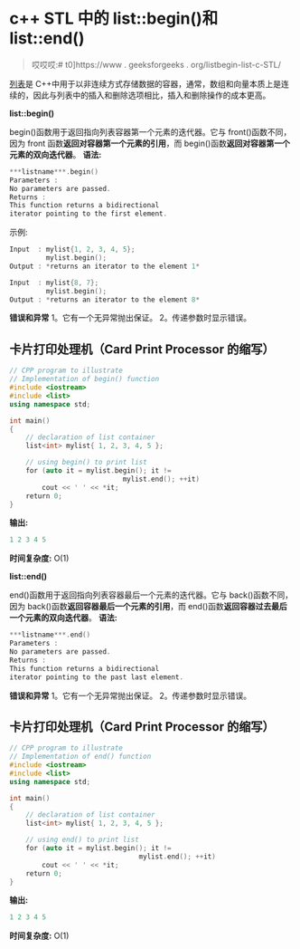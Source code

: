 # c++ STL 中的 list::begin()和 list::end()

> 哎哎哎:# t0]https://www . geeksforgeeks . org/listbegin-list-c-STL/

[列表](https://www.geeksforgeeks.org/list-cpp-stl/)是 C++中用于以非连续方式存储数据的容器，通常，数组和向量本质上是连续的，因此与列表中的插入和删除选项相比，插入和删除操作的成本更高。

**list::begin()**

begin()函数用于返回指向列表容器第一个元素的迭代器。它与 front()函数不同，因为 front 函数**返回对容器第一个元素的引用**，而 begin()函数**返回对容器第一个元素的双向迭代器**。
**语法:**

```cpp
***listname***.begin()
Parameters :
No parameters are passed.
Returns :
This function returns a bidirectional
iterator pointing to the first element.

```

示例:

```cpp
Input  : mylist{1, 2, 3, 4, 5};
         mylist.begin();
Output : *returns an iterator to the element 1*

Input  : mylist{8, 7};
         mylist.begin();
Output : *returns an iterator to the element 8*

```

**错误和异常**
1。它有一个无异常抛出保证。
2。传递参数时显示错误。

## 卡片打印处理机（Card Print Processor 的缩写）

```cpp
// CPP program to illustrate
// Implementation of begin() function
#include <iostream>
#include <list>
using namespace std;

int main()
{
    // declaration of list container
    list<int> mylist{ 1, 2, 3, 4, 5 };

    // using begin() to print list
    for (auto it = mylist.begin(); it != 
                            mylist.end(); ++it)
        cout << ' ' << *it;
    return 0;
}
```

**输出:**

```cpp
1 2 3 4 5

```

**时间复杂度:** O(1)

**list::end()**

end()函数用于返回指向列表容器最后一个元素的迭代器。它与 back()函数不同，因为 back()函数**返回容器最后一个元素的引用**，而 end()函数**返回容器过去最后一个元素的双向迭代器**。
**语法:**

```cpp
***listname***.end()
Parameters :
No parameters are passed.
Returns :
This function returns a bidirectional
iterator pointing to the past last element.

```

**错误和异常**
1。它有一个无异常抛出保证。
2。传递参数时显示错误。

## 卡片打印处理机（Card Print Processor 的缩写）

```cpp
// CPP program to illustrate
// Implementation of end() function
#include <iostream>
#include <list>
using namespace std;

int main()
{
    // declaration of list container
    list<int> mylist{ 1, 2, 3, 4, 5 };

    // using end() to print list
    for (auto it = mylist.begin(); it !=
                                mylist.end(); ++it)
        cout << ' ' << *it;
    return 0;
}
```

**输出:**

```cpp
1 2 3 4 5

```

**时间复杂度:** O(1)